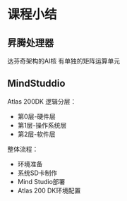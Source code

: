 # 课程小结

## 昇腾处理器

达芬奇架构的AI核
有单独的矩阵运算单元

## MindStuddio

Atlas 200DK
逻辑分层：

* 第0层-硬件层
* 第1层-操作系统层
* 第2层-软件层

整体流程：

* 环境准备
* 系统SD卡制作
* Mind Studio部署
* Atlas 200 DK环境配置